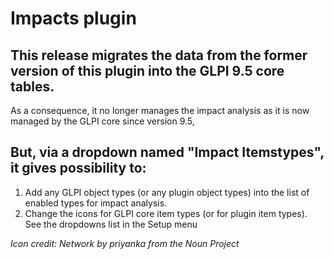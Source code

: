 # Impacts plugin

## This release migrates the data from the former version of this plugin into the GLPI 9.5 core tables.
As a consequence, it no longer manages the impact analysis as it is now managed by the GLPI core since version 9.5,

## But, via a dropdown named "Impact Itemstypes", it gives possibility to:
1. Add any GLPI object types (or any plugin object types) into the list of enabled types for impact analysis.
2. Change the icons for GLPI core item types (or for plugin item types).
See the dropdowns list in the Setup menu

*Icon credit: Network by priyanka from the Noun Project*
